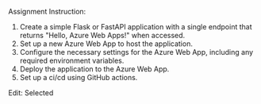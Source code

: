 Assignment Instruction:

1. Create a simple Flask or FastAPI application with a single endpoint that returns "Hello, Azure Web Apps!" when accessed.
2. Set up a new Azure Web App to host the application.
3. Configure the necessary settings for the Azure Web App, including any required environment variables.
4. Deploy the application to the Azure Web App.
5. Set up a ci/cd using GitHub actions.


Edit: Selected
